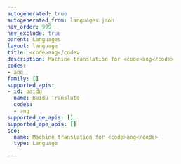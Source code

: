 ```yaml
---
autogenerated: true
autogenerated_from: languages.json
nav_order: 999
nav_exclude: true
parent: Languages
layout: language
title: <code>ang</code>
description: Machine translation for <code>ang</code>
codes:
- ang
family: []
supported_apis:
- id: baidu
  name: Baidu Translate
  codes:
  - ang
supported_qe_apis: []
supported_ape_apis: []
seo:
  name: Machine translation for <code>ang</code>
  type: Language

---
```


